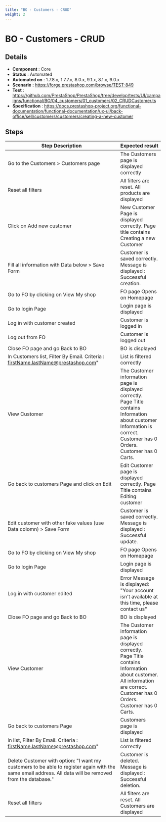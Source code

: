 ```yaml
---
title: "BO - Customers - CRUD"
weight: 2
---
```


# BO - Customers - CRUD
## Details
* **Component** : Core
* **Status** : Automated
* **Automated on** : 1.7.8.x, 1.7.7.x, 8.0.x, 9.1.x, 8.1.x, 9.0.x
* **Scenario** : https://forge.prestashop.com/browse/TEST-849
* **Test** : https://github.com/PrestaShop/PrestaShop/tree/develop/tests/UI/campaigns/functional/BO/04_customers/01_customers/02_CRUDCustomer.ts
* **Specification** : https://docs.prestashop-project.org/functional-documentation/functional-documentation/ux-ui/back-office/sell/customers/customers/creating-a-new-customer

## Steps
| Step Description | Expected result |
| ----- | ----- |
| Go to the Customers > Customers page | The Customers page is displayed correctly |
| Reset all filters | All filters are reset. All products are displayed |
| Click on Add new customer | New Customer Page is displayed correctly. Page title contains Creating a new Customer |
| Fill all information with Data below > Save Form | Customer is saved correctly. Message is displayed : Successful creation. |
| Go to FO by clicking on View My shop | FO page Opens on Homepage |
| Go to login Page | Login page is displayed |
| Log in with customer created | Customer is logged in |
| Log out from FO | Customer is logged out |
| Close FO page and go Back to BO | BO is displayed |
| In Customers list, Filter By Email. Criteria : firstName.lastName@prestashop.com" | List is filtered correctly |
| View Customer | The Customer information page is displayed correctly.<br>Page Title contains Information about customer<br>Information is correct.<br>Customer has 0 Orders.<br>Customer has 0 Carts. |
| Go back to customers Page and click on Edit | Edit Customer page is displayed correctly. Page Title contains Editing customer |
| Edit customer with other fake values (use Data colomn) > Save Form | Customer is saved correctly. Message is displayed : Successful update. |
| Go to FO by clicking on View My shop | FO page Opens on Homepage |
| Go to login Page | Login page is displayed |
| Log in with customer edited | Error Message is displayed: "Your account isn't available at this time, please contact us" |
| Close FO page and go Back to BO | BO is displayed |
| View Customer | The Customer information page is displayed correctly.<br>Page Title contains Information about customer.<br>All information are correct.<br>Customer has 0 Orders.<br>Customer has 0 Carts. |
| Go back to customers Page | Customers page is displayed |
| In list, Filter By Email. Criteria : firstName.lastName@prestashop.com" | List is filtered correctly |
| Delete Customer with option: "I want my customers to be able to register again with the same email address. All data will be removed from the database." | Customer is deleted.<br>Message is displayed : Successful deletion. |
| Reset all filters | All filters are reset. All Customers are displayed |
